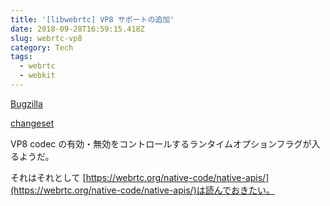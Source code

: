 ```yaml
---
title: '[libwebrtc] VP8 サポートの追加'
date: 2018-09-28T16:59:15.418Z
slug: webrtc-vp8
category: Tech
tags:
  - webrtc
  - webkit
---
```

[Bugzilla](https://bugs.webkit.org/show_bug.cgi?id=189976)

[changeset](https://trac.webkit.org/changeset/236557/webkit)

VP8 codec の有効・無効をコントロールするランタイムオプションフラグが入るようだ。

それはそれとして [https://webrtc.org/native-code/native-apis/](https://webrtc.org/native-code/native-apis/)は読んでおきたい。
